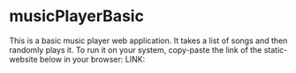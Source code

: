 # musicPlayerBasic

This is a basic music player web application.
It takes a list of songs and then randomly plays it. 
To run it on your system, copy-paste the link of the static-website below in your browser:
LINK: 
